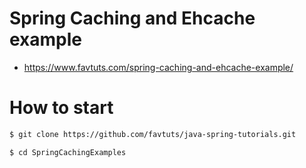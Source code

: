 # Spring Caching and Ehcache example

* https://www.favtuts.com/spring-caching-and-ehcache-example/

# How to start

```bash
$ git clone https://github.com/favtuts/java-spring-tutorials.git

$ cd SpringCachingExamples
```